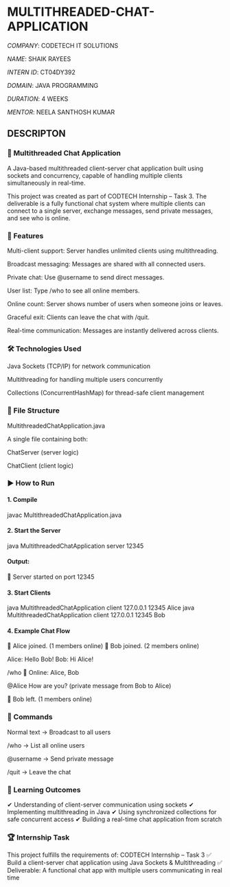 # MULTITHREADED-CHAT-APPLICATION

*COMPANY*: CODETECH IT SOLUTIONS

*NAME*: SHAIK RAYEES

*INTERN ID*: CT04DY392

*DOMAIN*: JAVA PROGRAMMING

*DURATION*: 4 WEEKS

*MENTOR*: NEELA SANTHOSH KUMAR


## DESCRIPTON


### 📡 Multithreaded Chat Application

A Java-based multithreaded client-server chat application built using sockets and concurrency, capable of handling multiple clients simultaneously in real-time.

This project was created as part of CODTECH Internship – Task 3.
The deliverable is a fully functional chat system where multiple clients can connect to a single server, exchange messages, send private messages, and see who is online.

### 🚀 Features

Multi-client support: Server handles unlimited clients using multithreading.

Broadcast messaging: Messages are shared with all connected users.

Private chat: Use @username <message> to send direct messages.

User list: Type /who to see all online members.

Online count: Server shows number of users when someone joins or leaves.

Graceful exit: Clients can leave the chat with /quit.

Real-time communication: Messages are instantly delivered across clients.

### 🛠️ Technologies Used

Java Sockets (TCP/IP) for network communication

Multithreading for handling multiple users concurrently

Collections (ConcurrentHashMap) for thread-safe client management

### 📂 File Structure
MultithreadedChatApplication.java


A single file containing both:

ChatServer (server logic)

ChatClient (client logic)

### ▶️ How to Run
#### 1. Compile
javac MultithreadedChatApplication.java

#### 2. Start the Server
java MultithreadedChatApplication server 12345


#### Output:

🚀 Server started on port 12345

#### 3. Start Clients
java MultithreadedChatApplication client 127.0.0.1 12345 Alice
java MultithreadedChatApplication client 127.0.0.1 12345 Bob

#### 4. Example Chat Flow
👤 Alice joined. (1 members online)
👤 Bob joined. (2 members online)

Alice: Hello Bob!
Bob: Hi Alice!

/who
👥 Online: Alice, Bob

@Alice How are you?   (private message from Bob to Alice)

👋 Bob left. (1 members online)

### 📜 Commands

Normal text → Broadcast to all users

/who → List all online users

@username <msg> → Send private message

/quit → Leave the chat

### 🎯 Learning Outcomes

✔ Understanding of client-server communication using sockets
✔ Implementing multithreading in Java
✔ Using synchronized collections for safe concurrent access
✔ Building a real-time chat application from scratch

### 🏆 Internship Task

This project fulfills the requirements of:
CODTECH Internship – Task 3
✅ Build a client-server chat application using Java Sockets & Multithreading
✅ Deliverable: A functional chat app with multiple users communicating in real time








